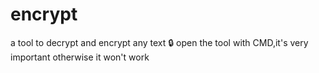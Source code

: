 # encrypt
a tool to decrypt and encrypt any text 🔒 
open the tool with CMD,it's very important otherwise it won't work
